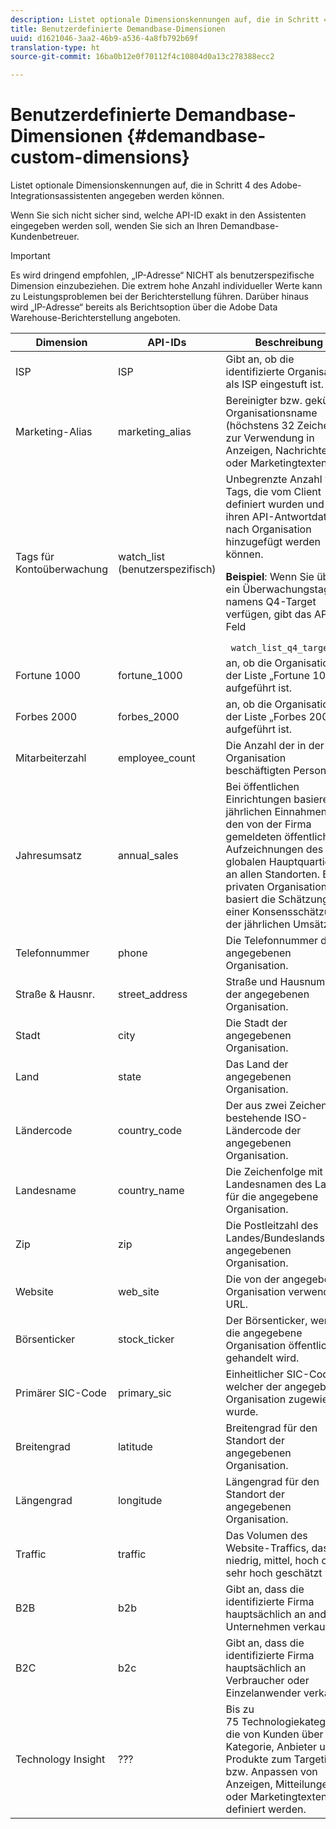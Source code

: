 ```yaml
---
description: Listet optionale Dimensionskennungen auf, die in Schritt 4 des Adobe-Integrationsassistenten angegeben werden können.
title: Benutzerdefinierte Demandbase-Dimensionen
uuid: d1621046-3aa2-46b9-a536-4a8fb792b69f
translation-type: ht
source-git-commit: 16ba0b12e0f70112f4c10804d0a13c278388ecc2

---
```



# Benutzerdefinierte Demandbase-Dimensionen {#demandbase-custom-dimensions}

Listet optionale Dimensionskennungen auf, die in Schritt 4 des Adobe-Integrationsassistenten angegeben werden können.

Wenn Sie sich nicht sicher sind, welche API-ID exakt in den Assistenten eingegeben werden soll, wenden Sie sich an Ihren Demandbase-Kundenbetreuer.

>[!IMPORTANT]
>
>Es wird dringend empfohlen, „IP-Adresse“ NICHT als benutzerspezifische Dimension einzubeziehen. Die extrem hohe Anzahl individueller Werte kann zu Leistungsproblemen bei der Berichterstellung führen. Darüber hinaus wird „IP-Adresse“ bereits als Berichtsoption über die Adobe Data Warehouse-Berichterstellung angeboten.

<table id="table_3B44A18BE5FE45BC83389F89B48D9B97"> 
 <thead> 
  <tr> 
   <th colname="col1" class="entry"> Dimension </th> 
   <th colname="col2" class="entry"> API-IDs </th> 
   <th colname="col3" class="entry"> Beschreibung </th> 
  </tr>
 </thead>
 <tbody> 
  <tr> 
   <td colname="col1"> ISP </td> 
   <td colname="col2"> ISP </td> 
   <td colname="col3"> Gibt an, ob die identifizierte Organisation als ISP eingestuft ist. </td> 
  </tr> 
  <tr> 
   <td colname="col1"> Marketing-Alias </td> 
   <td colname="col2"> marketing_alias </td> 
   <td colname="col3"> Bereinigter bzw. gekürzter Organisationsname (höchstens 32 Zeichen) zur Verwendung in Anzeigen, Nachrichten oder Marketingtexten. </td> 
  </tr> 
  <tr> 
   <td colname="col1"> Tags für Kontoüberwachung </td> 
   <td colname="col2"> watch_list (benutzerspezifisch) </td> 
   <td colname="col3">Unbegrenzte Anzahl von Tags, die vom Client definiert wurden und die ihren API-Antwortdaten nach Organisation hinzugefügt werden können. <p><b>Beispiel</b>: Wenn Sie über ein Überwachungstag namens Q4-Target verfügen, gibt das API-Feld </p> <code> watch_list_q4_target</code> </td> 
  </tr> 
  <tr> 
   <td colname="col1"> Fortune 1000 </td> 
   <td colname="col2"> fortune_1000 </td> 
   <td colname="col3"> an, ob die Organisation in der Liste „Fortune 1000“ aufgeführt ist. </td> 
  </tr> 
  <tr> 
   <td colname="col1"> Forbes 2000 </td> 
   <td colname="col2"> forbes_2000 </td> 
   <td colname="col3"> an, ob die Organisation in der Liste „Forbes 2000“ aufgeführt ist. </td> 
  </tr> 
  <tr> 
   <td colname="col1"> Mitarbeiterzahl </td> 
   <td colname="col2"> employee_count </td> 
   <td colname="col3"> Die Anzahl der in der Organisation beschäftigten Personen. </td> 
  </tr> 
  <tr> 
   <td colname="col1"> Jahresumsatz </td> 
   <td colname="col2"> annual_sales </td> 
   <td colname="col3"> Bei öffentlichen Einrichtungen basieren die jährlichen Einnahmen auf den von der Firma gemeldeten öffentlichen Aufzeichnungen des globalen Hauptquartiers an allen Standorten. Bei privaten Organisationen basiert die Schätzung auf einer Konsensschätzung der jährlichen Umsätze. </td> 
  </tr> 
  <tr> 
   <td colname="col1"> Telefonnummer </td> 
   <td colname="col2"> phone </td> 
   <td colname="col3"> Die Telefonnummer der angegebenen Organisation. </td> 
  </tr> 
  <tr> 
   <td colname="col1"> Straße &amp; Hausnr. </td> 
   <td colname="col2"> street_address </td> 
   <td colname="col3"> Straße und Hausnummer der angegebenen Organisation. </td> 
  </tr> 
  <tr> 
   <td colname="col1"> Stadt </td> 
   <td colname="col2"> city </td> 
   <td colname="col3"> Die Stadt der angegebenen Organisation. </td> 
  </tr> 
  <tr> 
   <td colname="col1"> Land </td> 
   <td colname="col2"> state </td> 
   <td colname="col3"> Das Land der angegebenen Organisation. </td> 
  </tr> 
  <tr> 
   <td colname="col1"> Ländercode </td> 
   <td colname="col2"> country_code </td> 
   <td colname="col3"> Der aus zwei Zeichen bestehende ISO-Ländercode der angegebenen Organisation. </td> 
  </tr> 
  <tr> 
   <td colname="col1"> Landesname </td> 
   <td colname="col2"> country_name </td> 
   <td colname="col3"> Die Zeichenfolge mit dem Landesnamen des Landes für die angegebene Organisation. </td> 
  </tr> 
  <tr> 
   <td colname="col1"> Zip </td> 
   <td colname="col2"> zip </td> 
   <td colname="col3"> Die Postleitzahl des Landes/Bundeslands der angegebenen Organisation. </td> 
  </tr> 
  <tr> 
   <td colname="col1"> Website </td> 
   <td colname="col2"> web_site </td> 
   <td colname="col3"> Die von der angegebenen Organisation verwendete URL. </td> 
  </tr> 
  <tr> 
   <td colname="col1"> Börsenticker </td> 
   <td colname="col2"> stock_ticker </td> 
   <td colname="col3"> Der Börsenticker, wenn die angegebene Organisation öffentlich gehandelt wird. </td> 
  </tr> 
  <tr> 
   <td colname="col1"> Primärer SIC-Code </td> 
   <td colname="col2"> primary_sic </td> 
   <td colname="col3"> Einheitlicher SIC-Code, welcher der angegebenen Organisation zugewiesen wurde. </td> 
  </tr> 
  <tr> 
   <td colname="col1"> Breitengrad </td> 
   <td colname="col2"> latitude </td> 
   <td colname="col3"> Breitengrad für den Standort der angegebenen Organisation. </td> 
  </tr> 
  <tr> 
   <td colname="col1"> Längengrad </td> 
   <td colname="col2"> longitude </td> 
   <td colname="col3"> Längengrad für den Standort der angegebenen Organisation. </td> 
  </tr> 
  <tr> 
   <td colname="col1"> Traffic </td> 
   <td colname="col2"> traffic </td> 
   <td colname="col3"> Das Volumen des Website-Traffics, das auf niedrig, mittel, hoch oder sehr hoch geschätzt wird. </td> 
  </tr> 
  <tr> 
   <td colname="col1"> B2B </td> 
   <td colname="col2"> b2b </td> 
   <td colname="col3"> Gibt an, dass die identifizierte Firma hauptsächlich an andere Unternehmen verkauft. </td> 
  </tr> 
  <tr> 
   <td colname="col1"> B2C </td> 
   <td colname="col2"> b2c </td> 
   <td colname="col3"> Gibt an, dass die identifizierte Firma hauptsächlich an Verbraucher oder Einzelanwender verkauft. </td> 
  </tr> 
  <tr> 
   <td colname="col1"> Technology Insight </td> 
   <td colname="col2"> ??? </td> 
   <td colname="col3"> Bis zu 75 Technologiekategorien, die von Kunden über Kategorie, Anbieter und Produkte zum Targeting bzw. Anpassen von Anzeigen, Mitteilungen oder Marketingtexten definiert werden. </td> 
  </tr> 
 </tbody> 
</table>


